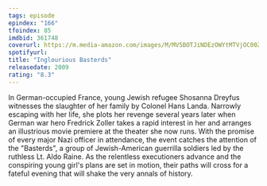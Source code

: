 ```yaml
---
tags: episode
epindex: "166"
tfoindex: 85
imdbid: 361748
coverurl: https://m.media-amazon.com/images/M/MV5BOTJiNDEzOWYtMTVjOC00ZjlmLWE0NGMtZmE1OWVmZDQ2OWJhXkEyXkFqcGdeQXVyNTIzOTk5ODM@._V1_SY300_CR0,0,202,300_.jpg
spotifyurl: 
title: "Inglourious Basterds"
releasedate: 2009
rating: "8.3"
---
```


In German-occupied France, young Jewish refugee Shosanna Dreyfus witnesses the slaughter of her family by Colonel Hans Landa. Narrowly escaping with her life, she plots her revenge several years later when German war hero Fredrick Zoller takes a rapid interest in her and arranges an illustrious movie premiere at the theater she now runs. With the promise of every major Nazi officer in attendance, the event catches the attention of the "Basterds", a group of Jewish-American guerrilla soldiers led by the ruthless Lt. Aldo Raine. As the relentless executioners advance and the conspiring young girl's plans are set in motion, their paths will cross for a fateful evening that will shake the very annals of history.